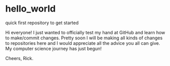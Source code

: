 # hello_world
quick first repository to get started

Hi everyone!
I just wanted to officially test my hand at GitHub and learn how to make/commit changes. 
Pretty soon I will be making all kinds of changes to repositories here and I would appreciate all the advice you all can give.
My computer science journey has just begun!

Cheers,
Rick.
